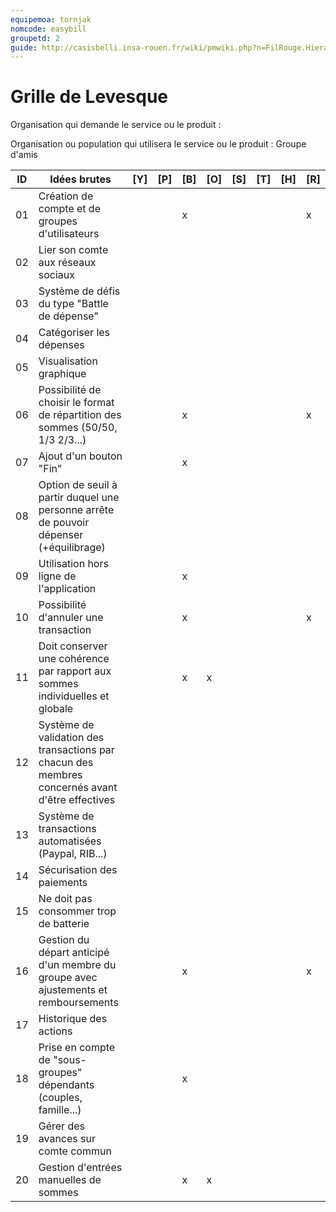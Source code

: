 ```yaml
---
equipemoa: tornjak
nomcode: easybill
groupetd: 2
guide: http://casisbelli.insa-rouen.fr/wiki/pmwiki.php?n=FilRouge.HierachiserBesoins
---
```


# Grille de Levesque

Organisation qui demande le service ou le produit : 

Organisation ou population qui utilisera le service ou le produit : Groupe d'amis

| ID | Idées brutes                                                                                    | [Y] | [P] | [B] | [O] | [S] | [T] | [H] | [R] |
|----|-------------------------------------------------------------------------------------------------|-----|-----|-----|-----|-----|-----|-----|-----|
| 01 | Création de compte et de groupes d'utilisateurs                                                 |     |     |  x  |     |     |     |     |  x  |
| 02 | Lier son comte aux réseaux sociaux                                                              |     |     |     |     |     |     |     |     |
| 03 | Système de défis du type "Battle de dépense"                                                    |     |     |     |     |     |     |     |     |
| 04 | Catégoriser les dépenses                                                                        |     |     |     |     |     |     |     |     |
| 05 | Visualisation graphique                                                                         |     |     |     |     |     |     |     |     |
| 06 | Possibilité de choisir le format de répartition des sommes  (50/50, 1/3 2/3...)                 |     |     |  x  |     |     |     |     |  x  |
| 07 | Ajout d'un bouton "Fin"                                                                         |     |     |  x  |     |     |     |     |     |
| 08 | Option de seuil à partir duquel une personne arrête de pouvoir dépenser (+équilibrage)          |     |     |     |     |     |     |     |     |
| 09 | Utilisation hors ligne de l'application                                                         |     |     |  x  |     |     |     |     |     |
| 10 | Possibilité d'annuler une transaction                                                           |     |     |  x  |     |     |     |     |  x  |
| 11 | Doit conserver une cohérence par rapport aux sommes individuelles et globale                    |     |     |  x  |  x  |     |     |     |     |
| 12 | Système de validation des transactions par chacun des membres concernés avant d'être effectives |     |     |     |     |     |     |     |     |
| 13 | Système de transactions automatisées (Paypal, RIB...)                                           |     |     |     |     |     |     |     |     |
| 14 | Sécurisation des paiements                                                                      |     |     |     |     |     |     |     |     |
| 15 | Ne doit pas consommer trop de batterie                                                          |     |     |     |     |     |     |     |     |
| 16 | Gestion du départ anticipé d'un membre du groupe avec ajustements et remboursements             |     |     |  x  |     |     |     |     |  x  |
| 17 | Historique des actions                                                                          |     |     |     |     |     |     |     |     |
| 18 | Prise en compte de "sous-groupes" dépendants (couples, famille...)                              |     |     |  x  |     |     |     |     |     |
| 19 | Gérer des avances sur comte commun                                                              |     |     |     |     |     |     |     |     |
| 20 | Gestion d'entrées manuelles de sommes                                                           |     |     |  x  |  x  |     |     |     |     |
